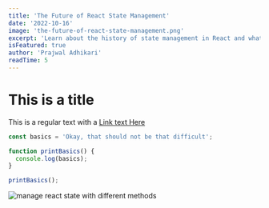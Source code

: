 ```yaml
---
title: 'The Future of React State Management'
date: '2022-10-16'
image: 'the-future-of-react-state-management.png'
excerpt: 'Learn about the history of state management in React and what the preferred solutions are today'
isFeatured: true
author: 'Prajwal Adhikari'
readTime: 5
---
```


# This is a title

This is a regular text with a [Link text Here](https://google.com)

```js
const basics = 'Okay, that should not be that difficult';

function printBasics() {
  console.log(basics);
}

printBasics();
```

![manage react state with different methods](reactjs-state-management.jpg)
